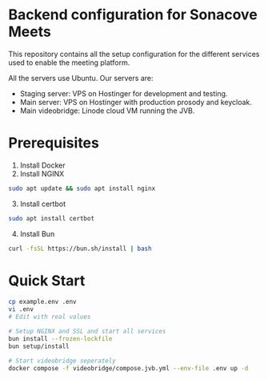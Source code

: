 
# Backend configuration for Sonacove Meets

This repository contains all the setup configuration for the different services used to enable the meeting platform.

All the servers use Ubuntu. Our servers are:
- Staging server: VPS on Hostinger for development and testing.
- Main server: VPS on Hostinger with production prosody and keycloak.
- Main videobridge: Linode cloud VM running the JVB.


# Prerequisites

1. Install Docker
2. Install NGINX
```bash
sudo apt update && sudo apt install nginx
```
3. Install certbot
```bash
sudo apt install certbot 
```
4. Install Bun
```bash
curl -fsSL https://bun.sh/install | bash
```


# Quick Start

```bash
cp example.env .env
vi .env
# Edit with real values

# Setup NGINX and SSL and start all services
bun install --frozen-lockfile
bun setup/install

# Start videobridge seperately
docker compose -f videobridge/compose.jvb.yml --env-file .env up -d
```
